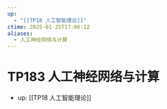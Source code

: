 ```yaml
---
up:
  - "[[TP18 人工智能理论]]"
ctime: 2025-01-25T17:06:12
aliases:
  - 人工神经网络与计算
---
```


# TP183 人工神经网络与计算

- up: [[TP18 人工智能理论]]
